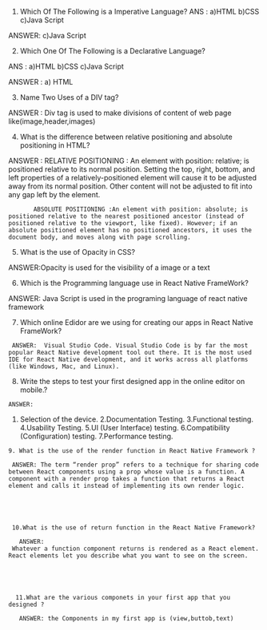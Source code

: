 1. Which Of The Following is a Imperative Language?
 ANS : a)HTML
       b)CSS
       c)Java Script
       
ANSWER:
          c)Java Script  


2. Which One Of The Following is a Declarative Language?
 
ANS : a)HTML
      b)CSS
      c)Java Script

ANSWER :
        a) HTML

3. Name Two Uses of a DIV tag?
  
  ANSWER :
           Div tag is used to make divisions of content of web page like(image,header,images)
  
  
  


4. What is the difference between relative positioning and absolute  positioning in HTML?
 
 ANSWER : RELATIVE POSITIONING : An element with position: relative; is positioned relative to its normal position. Setting the top, right, bottom, and left properties of a relatively-positioned element will cause it to be adjusted away from its normal position. Other content will not be adjusted to fit into any gap left by the element.
 
           ABSOLUTE POSITIONING :An element with position: absolute; is positioned relative to the nearest positioned ancestor (instead of positioned relative to the viewport, like fixed). However; if an absolute positioned element has no positioned ancestors, it uses the document body, and moves along with page scrolling.
 
 
 
 
 5. What is the use of Opacity in CSS?
 
  ANSWER:Opacity is used for the visibility of a image or a text
  
 
  
  
  6. Which is the Programming language use in React Native FrameWork?
  
   ANSWER: Java Script is used in the programing language of react native framework
   
   
   
   
   
   7. Which online Edidor  are we using for creating our apps in React Native FrameWork?
     
     ANSWER:  Visual Studio Code. Visual Studio Code is by far the most popular React Native development tool out there. It is the most used IDE for React Native development, and it works across all platforms (like Windows, Mac, and Linux).
     
     
     
     
   8. Write the steps to test your  first designed app in the online editor on mobile.?
   
    ANSWER:
   1. Selection of the device.
2.Documentation Testing.
3.Functional testing.
4.Usability Testing.
5.UI (User Interface) testing.
6.Compatibility (Configuration) testing.
7.Performance testing.
    
    
    
    
    9. What is the use of the render function in React Native Framework ?
    
     ANSWER: The term “render prop” refers to a technique for sharing code between React components using a prop whose value is a function. A component with a render prop takes a function that returns a React element and calls it instead of implementing its own render logic.
     
     
     
     
     
     10.What is the use of return function in the React Native Framework?
     
       ANSWER:
     Whatever a function component returns is rendered as a React element. React elements let you describe what you want to see on the screen.
    
     
     
 
 
      11.What are the various componets in your first app that you designed ?
      
       ANSWER: the Components in my first app is (view,buttob,text)
 




















